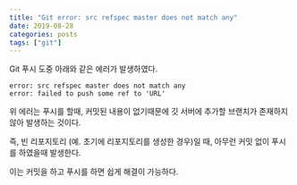 ```yaml
---
title: "Git error: src refspec master does not match any"
date: 2019-08-28
categories: posts
tags: ["git"]
---
```

Git 푸시 도중 아래와 같은 에러가 발생하였다.
```
error: src refspec master does not match any
error: failed to push some ref to 'URL'
```
위 에러는 푸시를 할때, 커밋된 내용이 없기때문에 깃 서버에 추가할 
브랜치가 존재하지 않아 발생하는 것이다.

즉, 빈 리포지토리 (예. 초기에 리포지토리를 생성한 경우)일 때, 아무런 커밋 없이
푸시를 하였을때 발생한다.

이는 커밋을 하고 푸시를 하면 쉽게 해결이 가능하다.